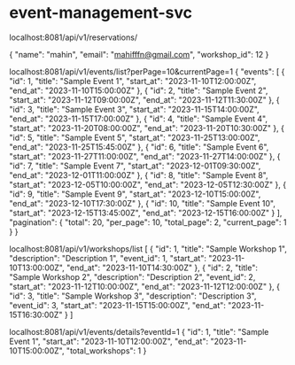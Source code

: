 # event-management-svc


localhost:8081/api/v1/reservations/

{
    "name": "mahin",
    "email": "mahifffn@gmail.com",
    "workshop_id": 12
}



localhost:8081/api/v1/events/list?perPage=10&currentPage=1
{
    "events": [
        {
            "id": 1,
            "title": "Sample Event 1",
            "start_at": "2023-11-10T12:00:00Z",
            "end_at": "2023-11-10T15:00:00Z"
        },
        {
            "id": 2,
            "title": "Sample Event 2",
            "start_at": "2023-11-12T09:00:00Z",
            "end_at": "2023-11-12T11:30:00Z"
        },
        {
            "id": 3,
            "title": "Sample Event 3",
            "start_at": "2023-11-15T14:00:00Z",
            "end_at": "2023-11-15T17:00:00Z"
        },
        {
            "id": 4,
            "title": "Sample Event 4",
            "start_at": "2023-11-20T08:00:00Z",
            "end_at": "2023-11-20T10:30:00Z"
        },
        {
            "id": 5,
            "title": "Sample Event 5",
            "start_at": "2023-11-25T13:00:00Z",
            "end_at": "2023-11-25T15:45:00Z"
        },
        {
            "id": 6,
            "title": "Sample Event 6",
            "start_at": "2023-11-27T11:00:00Z",
            "end_at": "2023-11-27T14:00:00Z"
        },
        {
            "id": 7,
            "title": "Sample Event 7",
            "start_at": "2023-12-01T09:30:00Z",
            "end_at": "2023-12-01T11:00:00Z"
        },
        {
            "id": 8,
            "title": "Sample Event 8",
            "start_at": "2023-12-05T10:00:00Z",
            "end_at": "2023-12-05T12:30:00Z"
        },
        {
            "id": 9,
            "title": "Sample Event 9",
            "start_at": "2023-12-10T15:00:00Z",
            "end_at": "2023-12-10T17:30:00Z"
        },
        {
            "id": 10,
            "title": "Sample Event 10",
            "start_at": "2023-12-15T13:45:00Z",
            "end_at": "2023-12-15T16:00:00Z"
        }
    ],
    "pagination": {
        "total": 20,
        "per_page": 10,
        "total_page": 2,
        "current_page": 1
    }
}




localhost:8081/api/v1/workshops/list
[
    {
        "id": 1,
        "title": "Sample Workshop 1",
        "description": "Description 1",
        "event_id": 1,
        "start_at": "2023-11-10T13:00:00Z",
        "end_at": "2023-11-10T14:30:00Z"
    },
    {
        "id": 2,
        "title": "Sample Workshop 2",
        "description": "Description 2",
        "event_id": 2,
        "start_at": "2023-11-12T10:00:00Z",
        "end_at": "2023-11-12T12:00:00Z"
    },
    {
        "id": 3,
        "title": "Sample Workshop 3",
        "description": "Description 3",
        "event_id": 3,
        "start_at": "2023-11-15T15:00:00Z",
        "end_at": "2023-11-15T16:30:00Z"
    }
]



localhost:8081/api/v1/events/details?eventId=1
{
    "id": 1,
    "title": "Sample Event 1",
    "start_at": "2023-11-10T12:00:00Z",
    "end_at": "2023-11-10T15:00:00Z",
    "total_workshops": 1
}


